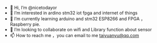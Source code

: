 - 👋 Hi, I’m @nicetodayor
- 👀 I’m interested in ardino stm32 iot fpga and internet of things
- 🌱 I’m currently learning arduino and stm32 ESP8266 and FPGA ，Raspberry pie.
- 💞️ I’m looking to collaborate on wifi and Library function about sensor
- 📫 How to reach me ，you can email to me taiyuanyu@qq.com

<!---
nicetodayor/nicetodayor is a ✨ special ✨ repository because its `README.md` (this file) appears on your GitHub profile.
You can click the Preview link to take a look at your changes.
--->
